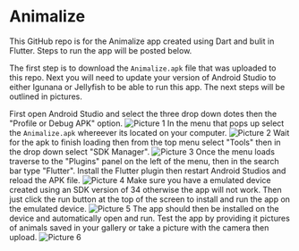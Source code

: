 # Animalize

This GitHub repo is for the Animalize app created using Dart and bulit in Flutter. Steps to run the app will be posted below. 

The first step is to download the ```Animalize.apk``` file that was uploaded to this repo. Next you will need to update your version of Android Studio to either Igunana or Jellyfish to be able to run this app. The next steps will be outlined in pictures. 

First open Android Studio and select the three drop down dotes then the "Profile or Debug APK" option.
![Picture 1](https://github.com/ScottSnow13/AndroidAnimalize/assets/117798417/641269dd-d81e-41b0-a983-829f6bce87cd)
In the menu that pops up select the ```Animalize.apk``` whereever its located on your computer.
![Picture 2](https://github.com/ScottSnow13/AndroidAnimalize/assets/117798417/38cdb56d-f84a-4585-8406-c6aeff39838f)
Wait for the apk to finish loading then from the top menu select "Tools" then in the drop down select "SDK Manager".
![Picture 3](https://github.com/ScottSnow13/AndroidAnimalize/assets/117798417/57e84173-a650-471d-8613-99ce08101f35)
Once the menu loads traverse to the "Plugins" panel on the left of the menu, then in the search bar type "Flutter". Install the Flutter plugin then restart Android Studios and reload the APK file.
![Picture 4](https://github.com/ScottSnow13/AndroidAnimalize/assets/117798417/febadbf8-5b8a-4f7c-8e65-91bd1c6d3c10)
Make sure you have a emulated device created using an SDK version of 34 otherwise the app will not work. Then just click the run button at the top of the screen to install and run the app on the emulated device.
![Picture 5](https://github.com/ScottSnow13/AndroidAnimalize/assets/117798417/a294a5f3-4e15-4cf5-b975-f52acead2975)
The app should then be installed on the device and automatically open and run. Test the app by providing it pictures of animals saved in your gallery or take a picture with the camera then upload.
![Picture 6](https://github.com/ScottSnow13/AndroidAnimalize/assets/117798417/825c9f86-5817-463a-8e80-7432f9dee4ce)
